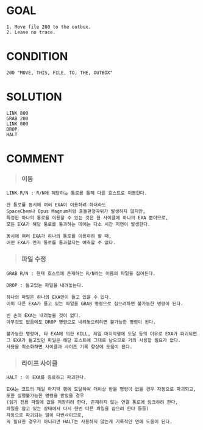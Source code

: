 # GOAL
~~~
1. Move file 200 to the outbox.  
2. Leave no trace.
~~~

# CONDITION
~~~
200 "MOVE, THIS, FILE, TO, THE, OUTBOX"
~~~

# SOLUTION
~~~
LINK 800  
GRAB 200  
LINK 800  
DROP  
HALT
~~~

# COMMENT

> ### 이동
~~~
LINK R/N : R/N에 해당하는 통로를 통해 다른 호스트로 이동한다.
~~~

~~~
한 통로를 동시에 여러 EXA이 이용하려 하더라도
SpaceChem나 Opus Magnum처럼 충돌판정따위가 발생하지 않지만,
특정한 하나의 통로를 이용할 수 있는 것은 한 사이클에 하나의 EXA 뿐이므로,
모든 EXA가 해당 통로를 통과하는 데에는 다소 시간 지연이 발생한다.
~~~

~~~
동시에 여러 EXA가 하나의 통로를 이용하려 할 때,
어떤 EXA가 먼저 통로를 통과할지는 예측할 수 없다.
~~~

> ### 파일 수정
~~~
GRAB R/N : 현재 호스트에 존재하는 R/N라는 이름의 파일을 집어든다.
~~~

~~~
DROP : 들고있는 파일을 내려놓는다.
~~~

~~~
하나의 파일은 하나의 EXA만이 들고 있을 수 있다.
이미 다른 EXA가 들고 있는 파일을 GRAB 명령으로 집으려하면 불가능한 명령이 된다.
~~~

~~~
빈 손의 EXA는 내려놓을 것이 없다.
아무것도 없음에도 DROP 명령으로 내려놓으려하면 불가능한 명령이 된다.
~~~

~~~
불가능한 명령어, 타 EXA에 의한 KILL, 제일 마지막행에 도달 등의 이유로 EXA가 파괴되면
그 EXA가 들고있던 파일은 해당 호스트에 그대로 남으므로 거의 사용할 필요가 없다.
사용을 최소화하면 사이클과 사이즈 기록 향상에 도움이 된다.
~~~

> ### 라이프 사이클
~~~
HALT : 이 EXA를 종료하고 파괴한다.
~~~

~~~
EXA는 코드의 제일 마지막 행에 도달하여 더이상 받을 명령이 없을 경우 자동으로 파괴되고,
또한 실행불가능한 명령을 받았을 경우
(읽기 전용 파일에 값을 저장하려 한다, 존재하지 않는 연결 통로에 링크하려 한다,
파일을 잡고 있는 상태에서 다시 한번 다른 파일을 잡으려 한다 등등)
자동으로 파괴되는 일이 다반사이므로,
꼭 필요한 경우가 아니라면 HALT는 사용하지 않는게 기록적인 면에 도움이 된다.
~~~
